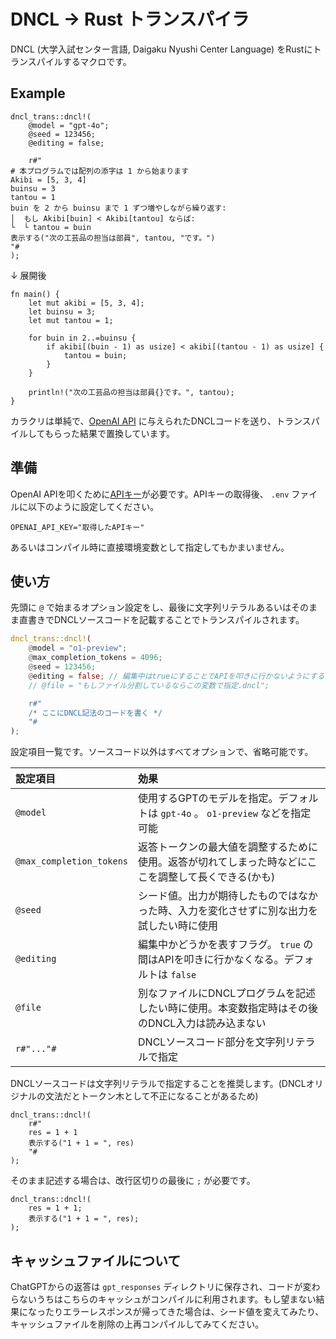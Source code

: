 # DNCL → Rust トランスパイラ

DNCL (大学入試センター言語, Daigaku Nyushi Center Language) をRustにトランスパイルするマクロです。

## Example

```rust:Rust
dncl_trans::dncl!(
    @model = "gpt-4o";
    @seed = 123456;
    @editing = false;

    r#"
# 本プログラムでは配列の添字は 1 から始まります
Akibi = [5, 3, 4]
buinsu = 3
tantou = 1
buin を 2 から buinsu まで 1 ずつ増やしながら繰り返す:
│  もし Akibi[buin] < Akibi[tantou] ならば:
└  └ tantou = buin
表示する("次の工芸品の担当は部員", tantou, "です。")
"#
);
```

↓ 展開後

```rust:Rust
fn main() {
    let mut akibi = [5, 3, 4];
    let buinsu = 3;
    let mut tantou = 1;
    
    for buin in 2..=buinsu {
        if akibi[(buin - 1) as usize] < akibi[(tantou - 1) as usize] {
            tantou = buin;
        }
    }
    
    println!("次の工芸品の担当は部員{}です。", tantou);
}
```

カラクリは単純で、[OpenAI API](https://platform.openai.com/) に与えられたDNCLコードを送り、トランスパイルしてもらった結果で置換しています。

## 準備

OpenAI APIを叩くために[APIキー](https://platform.openai.com/api-keys)が必要です。APIキーの取得後、 `.env` ファイルに以下のように設定してください。

```plain:.env
OPENAI_API_KEY="取得したAPIキー"
```

あるいはコンパイル時に直接環境変数として指定してもかまいません。

## 使い方

先頭に `@` で始まるオプション設定をし、最後に文字列リテラルあるいはそのまま直書きでDNCLソースコードを記載することでトランスパイルされます。

```rust
dncl_trans::dncl!(
    @model = "o1-preview";
    @max_completion_tokens = 4096;
    @seed = 123456;
    @editing = false; // 編集中はtrueにすることでAPIを叩きに行かないようにする
    // @file = "もしファイル分割しているならこの変数で指定.dncl";

    r#"
    /* ここにDNCL記法のコードを書く */
    "#
);
```

設定項目一覧です。ソースコード以外はすべてオプションで、省略可能です。

|設定項目|効果|
|:--|:--|
|`@model`| 使用するGPTのモデルを指定。デフォルトは `gpt-4o` 。 `o1-preview` などを指定可能 |
|`@max_completion_tokens`| 返答トークンの最大値を調整するために使用。返答が切れてしまった時などにここを調整して長くできる(かも) |
|`@seed`| シード値。出力が期待したものではなかった時、入力を変化させずに別な出力を試したい時に使用 |
|`@editing`| 編集中かどうかを表すフラグ。 `true` の間はAPIを叩きに行かなくなる。デフォルトは `false` |
|`@file`| 別なファイルにDNCLプログラムを記述したい時に使用。本変数指定時はその後のDNCL入力は読み込まない |
|`r#"..."#`|DNCLソースコード部分を文字列リテラルで指定|

DNCLソースコードは文字列リテラルで指定することを推奨します。(DNCLオリジナルの文法だとトークン木として不正になることがあるため)

```rust:文字列リテラルで利用
dncl_trans::dncl!(
    r#"
    res = 1 + 1
    表示する("1 + 1 = ", res)
    "#
);
```

そのまま記述する場合は、改行区切りの最後に `;` が必要です。

```rust:そのまま記述
dncl_trans::dncl!(
    res = 1 + 1;
    表示する("1 + 1 = ", res);
);
```

## キャッシュファイルについて

ChatGPTからの返答は `gpt_responses` ディレクトリに保存され、コードが変わらないうちはこちらのキャッシュがコンパイルに利用されます。もし望まない結果になったりエラーレスポンスが帰ってきた場合は、シード値を変えてみたり、キャッシュファイルを削除の上再コンパイルしてみてください。
